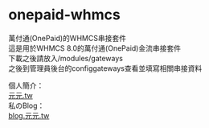 # onepaid-whmcs
萬付通(OnePaid)的WHMCS串接套件<br>
這是用於WHMCS 8.0的萬付通(OnePaid)金流串接套件<br>
下載之後請放入/modules/gateways<br>
之後到管理員後台的configgateways查看並填寫相關串接資料<br>

個人簡介：<br>
<a href="https://xn--z4qa.tw/">元元.tw</a><br>
私のBlog：<br>
<a href="https://blog.xn--z4qa.tw/">blog.元元.tw</a><br>
